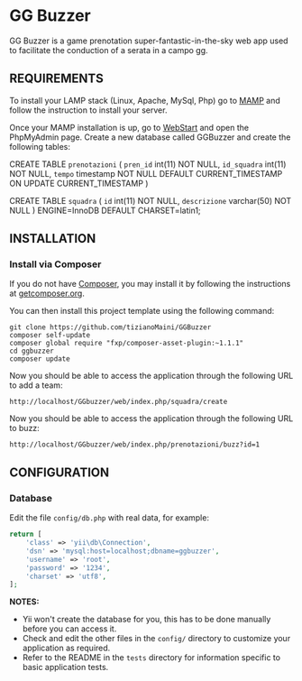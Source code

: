 GG Buzzer
============================

GG Buzzer is a game prenotation super-fantastic-in-the-sky web app used to facilitate the
conduction of a serata in a campo gg.


REQUIREMENTS
------------

To install your LAMP stack (Linux, Apache, MySql, Php) go to [MAMP](https://www.mamp.info)
and follow the instruction to install your server.

Once your MAMP installation is up, go to [WebStart](http://localhost:8888/MAMP/?language=Italian)
and open the PhpMyAdmin page.
Create a new database called GGBuzzer and create the following tables:

CREATE TABLE `prenotazioni` (
  `pren_id` int(11) NOT NULL,
  `id_squadra` int(11) NOT NULL,
  `tempo` timestamp NOT NULL DEFAULT CURRENT_TIMESTAMP ON UPDATE CURRENT_TIMESTAMP
)

CREATE TABLE `squadra` (
  `id` int(11) NOT NULL,
  `descrizione` varchar(50) NOT NULL
) ENGINE=InnoDB DEFAULT CHARSET=latin1;



INSTALLATION
------------


### Install via Composer

If you do not have [Composer](http://getcomposer.org/), you may install it by following the instructions
at [getcomposer.org](http://getcomposer.org/doc/00-intro.md#installation-nix).

You can then install this project template using the following command:

~~~
git clone https://github.com/tizianoMaini/GGBuzzer
composer self-update
composer global require "fxp/composer-asset-plugin:~1.1.1"
cd ggbuzzer
composer update
~~~

Now you should be able to access the application through the following URL to add a team:

~~~
http://localhost/GGbuzzer/web/index.php/squadra/create
~~~

Now you should be able to access the application through the following URL to buzz:

~~~
http://localhost/GGbuzzer/web/index.php/prenotazioni/buzz?id=1
~~~

CONFIGURATION
-------------

### Database

Edit the file `config/db.php` with real data, for example:

```php
return [
    'class' => 'yii\db\Connection',
    'dsn' => 'mysql:host=localhost;dbname=ggbuzzer',
    'username' => 'root',
    'password' => '1234',
    'charset' => 'utf8',
];
```

**NOTES:**
- Yii won't create the database for you, this has to be done manually before you can access it.
- Check and edit the other files in the `config/` directory to customize your application as required.
- Refer to the README in the `tests` directory for information specific to basic application tests.
